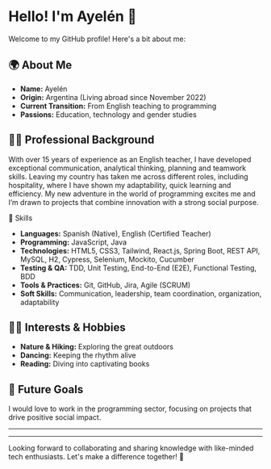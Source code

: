 # Hello! I'm Ayelén 👋

Welcome to my GitHub profile! Here's a bit about me:

## 🌍 About Me
- **Name:** Ayelén
- **Origin:** Argentina (Living abroad since November 2022)
- **Current Transition:** From English teaching to programming
- **Passions:** Education, technology and gender studies

## 👩‍🏫 Professional Background
With over 15 years of experience as an English teacher, I have developed exceptional communication, analytical thinking, planning and teamwork skills. Leaving my country has taken me across different roles, including hospitality, where I have shown my adaptability, quick learning and efficiency. My new adventure in the world of programming excites me and I’m drawn to projects that combine innovation with a strong social purpose.

💪 Skills
- **Languages:** Spanish (Native), English (Certified Teacher)
- **Programming:** JavaScript, Java
- **Technologies:** HTML5, CSS3, Tailwind, React.js, Spring Boot, REST API, MySQL, H2, Cypress, Selenium, Mockito, Cucumber
- **Testing & QA:** TDD, Unit Testing, End-to-End (E2E), Functional Testing, BDD
- **Tools & Practices:** Git, GitHub, Jira, Agile (SCRUM)
- **Soft Skills:** Communication, leadership, team coordination, organization, adaptability

## 💃🏻 Interests & Hobbies
- **Nature & Hiking:** Exploring the great outdoors
- **Dancing:** Keeping the rhythm alive
- **Reading:** Diving into captivating books

## 🎯 Future Goals
I would love to work in the programming sector, focusing on projects that drive positive social impact.

---

---

Looking forward to collaborating and sharing knowledge with like-minded tech enthusiasts. Let's make a difference together! 🌟

